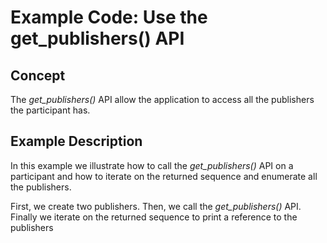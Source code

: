 # Example Code: Use the get_publishers() API

## Concept

The *get_publishers()* API allow the application to access all the publishers
the participant has.

## Example Description

In this example we illustrate how to call the *get_publishers()* API on a
participant and how to iterate on the returned sequence and enumerate all the
publishers.

First, we create two publishers. Then, we call the *get_publishers()* API.
Finally we iterate on the returned sequence to print a reference to the
publishers
